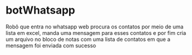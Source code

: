 # botWhatsapp
Robô que entra no whatsapp web procura os contatos por meio de uma lista em excel, manda uma mensagem para esses contatos e por fim cria um arquivo no bloco de notas com uma lista de contatos em que a mensagem foi enviada com sucesso
